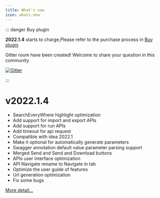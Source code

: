 ```yaml
---
title: What's new
icon: whats-new
---
```


::: danger Buy plugin

**2022.1.4** starts to charge,Please refer to the purchase process in [Buy plugin](./buy.md)

Gitter room have been created! Welcome to share your question in this community

[![Gitter](https://badges.gitter.im/fastRequest/community.svg)](https://gitter.im/fastRequest/community?utm_source=badge&utm_medium=badge&utm_campaign=pr-badge)

:::

# v2022.1.4

* SearchEveryWhere highlight optimization
* Add support for import and export APIs
* Add support for run APIs
* Add timeout for api request
* Compatible with idea 2022.1
* Make it optional for automatically generate parameters
* Swagger annotation default value parameter parsing support
* Merged Send and Send and Download buttons
* APIs user interface optimization
* API Navigate rename to Navigate in tab
* Optimize the user guide of features
* Url generation optimization
* Fix some bugs

[More detail...](./history.md)